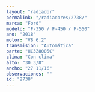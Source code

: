 ```yaml
---
layout: "radiador"
permalink: "/radiadores/2738/"
marca: "Ford"
modelo: "F-350 / F-450 / F-550"
ano: "2018"
motor: "V8 6.2"
transmision: "Automática"
parte: "HC3Z8005C"
clima: "Con clima"
alto: "30 3/8"
ancho: "27 11/16"
observaciones: ""
id: "2738"
---
```



